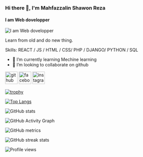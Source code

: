 ### Hi there 👋, I'm Mahfazzalin Shawon Reza
#### I am Web dovelopper
![I am Web dovelopper](https://www.facebook.com/photo/?fbid=1198166107394271&set=a.137077073503185)

Learn from old and do new thing.

Skills:  REACT / JS / HTML / CSS/ PHP / DJANGO/ PYTHON / SQL

- 🌱 I’m currently learning Mechine learning 
- 👯 I’m looking to collaborate on github 


[<img src='https://cdn.jsdelivr.net/npm/simple-icons@3.0.1/icons/github.svg' alt='github' height='40'>](https://github.com/Mahfazzalin)  [<img src='https://cdn.jsdelivr.net/npm/simple-icons@3.0.1/icons/facebook.svg' alt='facebook' height='40'>](https://www.facebook.com/https://www.facebook.com/mahfazzalinsawon.raza)  [<img src='https://cdn.jsdelivr.net/npm/simple-icons@3.0.1/icons/instagram.svg' alt='instagram' height='40'>](https://www.instagram.com/https://www.instagram.com/mahfazzalin//)  

[![trophy](https://github-profile-trophy.vercel.app/?username=Mahfazzalin)](https://github.com/ryo-ma/github-profile-trophy)

[![Top Langs](https://github-readme-stats.vercel.app/api/top-langs/?username=Mahfazzalin)](https://github.com/anuraghazra/github-readme-stats)

![GitHub stats](https://github-readme-stats.vercel.app/api?username=Mahfazzalin&show_icons=true&count_private=true)  

![GitHub Activity Graph](https://activity-graph.herokuapp.com/graph?username=Mahfazzalin)  

![GitHub metrics](https://metrics.lecoq.io/Mahfazzalin)  

![GitHub streak stats](https://streak-stats.demolab.com/?user=Mahfazzalin)  

![Profile views](https://gpvc.arturio.dev/Mahfazzalin)  
